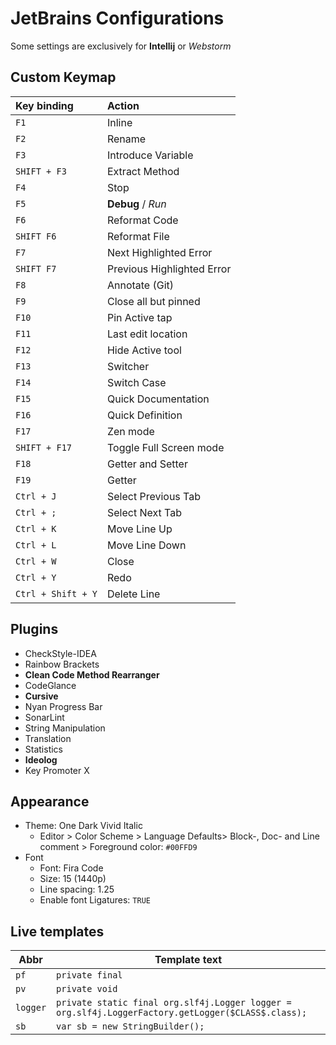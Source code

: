 # JetBrains Configurations

Some settings are exclusively for **Intellij** or *Webstorm*

## Custom Keymap

| Key binding        | Action                     |
| :----------------- | :------------------------- |
| `F1`               | Inline                     |
| `F2`               | Rename                     |
| `F3`               | Introduce Variable         |
| `SHIFT + F3`       | Extract Method             |
| `F4`               | Stop                       |
| `F5`               | **Debug** / *Run*          |
| `F6`               | Reformat Code              |
| `SHIFT F6`         | Reformat File              |
| `F7`               | Next Highlighted Error     |
| `SHIFT F7`         | Previous Highlighted Error |
| `F8`               | Annotate (Git)             |
| `F9`               | Close all but pinned       |
| `F10`              | Pin Active tap             |
| `F11`              | Last edit location         |
| `F12`              | Hide Active tool           |
| `F13`              | Switcher                   |
| `F14`              | Switch Case                |
| `F15`              | Quick Documentation        |
| `F16`              | Quick Definition           |
| `F17`              | Zen mode                   |
| `SHIFT + F17`      | Toggle Full Screen mode    |
| `F18`              | Getter and Setter          |
| `F19`              | Getter                     |
| `Ctrl + J`         | Select Previous Tab        |
| `Ctrl + ;`         | Select Next Tab            |
| `Ctrl + K`         | Move Line Up               |
| `Ctrl + L`         | Move Line Down             |
| `Ctrl + W`         | Close                      |
| `Ctrl + Y`         | Redo                       |
| `Ctrl + Shift + Y` | Delete Line                |


## Plugins

- CheckStyle-IDEA
- Rainbow Brackets
- **Clean Code Method Rearranger**
- CodeGlance
- **Cursive**
- Nyan Progress Bar
- SonarLint
- String Manipulation
- Translation
- Statistics
- **Ideolog**
- Key Promoter X

## Appearance

* Theme: One Dark Vivid Italic
  * Editor > Color Scheme > Language Defaults> Block-, Doc- and Line comment > Foreground color: `#00FFD9`
* Font
  * Font: Fira Code
  * Size: 15 (1440p)
  * Line spacing: 1.25
  * Enable font Ligatures: `TRUE`

## Live templates

| Abbr     | Template text                                                |
| -------- | ------------------------------------------------------------ |
| `pf`     | `private final`                                              |
| `pv`     | `private void`                                               |
| `logger` | `private static final org.slf4j.Logger logger = org.slf4j.LoggerFactory.getLogger($CLASS$.class);` |
| `sb`     | `var sb = new StringBuilder();`                              |

